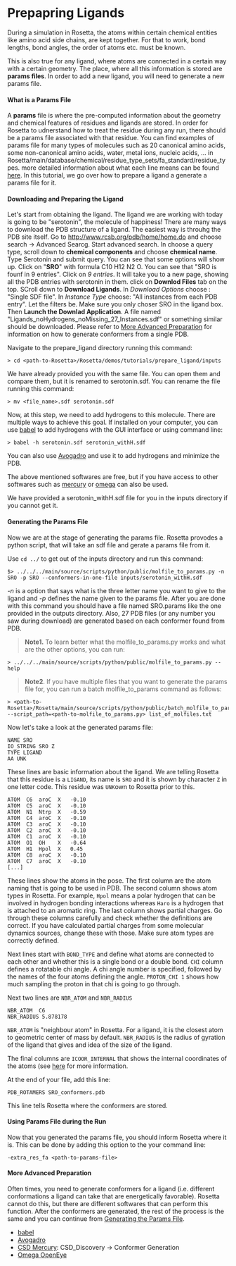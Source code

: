 # Prepapring Ligands

During a simulation in Rosetta, the atoms within certain chemical entities like amino acid side chains, are kept together. For that to work, bond lengths, bond angles, the order of atoms etc. must be known. 

This is also true for any ligand, where atoms are connected in a certain way with a certain geometry. The place, where all this information is stored are **params files**. In order to add a new ligand, you will need to generate a new params file.

#### What is a Params File

A **params** file is where the pre-computed information about the geometry and chemical features of residues and ligands are stored. In order for Rosetta to udnerstand how to treat the residue during any run, there should be a params file associated with that residue. You can find examples of params file for many types of molecules such as 20 canonical amino acids, some non-canonical amino acids, water, metal ions, nucleic acids, ... in Rosetta/main/database/chemical/residue_type_sets/fa_standard/residue_types. more detailed information about what each line means can be found [here](https://www.rosettacommons.org/docs/latest/rosetta_basics/file_types/Residue-Params-file). In this tutorial, we go over how to prepare a ligand a generate a params file for it.

#### Downloading and Preparing the Ligand

Let's start from obtaining the ligand. The ligand we are working with today is going to be "serotonin", the molecule of happiness! There are many ways to download the PDB structure of a ligand. The easiest way is throuhg the PDB site itself. Go to http://www.rcsb.org/pdb/home/home.do and choose search -> Advanced Searcg. Start advanced search. In choose a query type, scroll down to **chemical components** and choose **chemical name**. Type Serotonin and submit query. You can see that some options will show up. Click on "__SRO__" with formula C10 H12 N2 O. You can see that "SRO is founf in 9 entries". Click on _9 entries_. It will take you to a new page, showing all the PDB entries with serotonin in them. click on __Downlod Files__ tab on the top. SCroll down to __Download Ligands__. In *Download Options* choose : "Single SDF file". In *Instance Type* choose: "All instances from each PDB entry". Let the filters be. Make sure you only choser SRO in the ligand box. Then **Launch the Downlad Application**. A file named "Ligands_noHydrogens_noMissing_27_Instances.sdf" or something similar should be downloaded. Please refer to [More Advanced Preparation](#More-Advanced-Preparation) for information on how to generate conformers from a single PDB.

Navigate to the prepare_ligand directory running this command:
```
> cd <path-to-Rosetta>/Rosetta/demos/tutorials/prepare_ligand/inputs
```
We have already provided you with the same file. You can open them and compare them, but it is renamed to serotonin.sdf. You can rename the file running this command:

```
> mv <file_name>.sdf serotonin.sdf
```

Now, at this step, we need to add hydrogens to this molecule. There are multiple ways to achieve this goal. If installed on your computer, you can use [babel](http://openbabel.org/wiki/Main_Page) to add hydrogens with the GUI interface or using command line:

```
> babel -h serotonin.sdf serotonin_withH.sdf
```

You can also use [Avogadro](http://avogadro.cc/wiki/Main_Page) and use it to add hydrogens and minimize the PDB.

The above mentioned softwares are free, but if you have access to other softwares such as [mercury](https://www.ccdc.cam.ac.uk/solutions/csd-system/components/mercury/) or [omega](http://www.eyesopen.com/omega) can also be used.

We have provided a serotonin_withH.sdf file for you in the inputs directory if you cannot get it. 

#### Generating the Params File
Now we are at the stage of generating the params file. Rosetta provodes a python script, that will take an sdf file and gerate a params file from it.

Use `cd ../` to get out of the inputs directory and run this command:

```
$> ../../../main/source/scripts/python/public/molfile_to_params.py -n SRO -p SRO --conformers-in-one-file inputs/serotonin_withH.sdf
```

*-n* is a option that says what is the three letter name you want to give to the ligand and *-p* defines the name given to the params file. After you are done with this command you should have a file named SRO.params like the one provided in the outputs directory. Also, 27 PDB files (or any number you saw during download) are generated based on each conformer found from PDB.

>**Note1.** To learn better what the molfile_to_params.py works and what are the other options, you can run:
```
> ../../../main/source/scripts/python/public/molfile_to_params.py --help
```

>**Note2**. If you have multiple files that you want to generate the params file for, you can run a batch molfile_to_params command as follows:

```
> <path-to-Rosetta>/Rosetta/main/source/scripts/python/public/batch_molfile_to_params.py --script_path=<path-to-molfile_to_params.py> list_of_molfiles.txt
```

Now let's take a look at the generated params file:

```
NAME SRO
IO_STRING SRO Z
TYPE LIGAND
AA UNK
```

These lines are basic information about the ligand. We are telling Rosetta that this residue is a `LIGAND`, its name is `SRO` and it is shown by character `Z` in one letter code. This residue was `UNK`own to Rosetta prior to this.

```
ATOM  C6  aroC  X   -0.10
ATOM  C5  aroC  X   -0.10
ATOM  N1  Ntrp  X   -0.59
ATOM  C4  aroC  X   -0.10
ATOM  C3  aroC  X   -0.10
ATOM  C2  aroC  X   -0.10
ATOM  C1  aroC  X   -0.10
ATOM  O1  OH    X   -0.64
ATOM  H1  Hpol  X   0.45
ATOM  C8  aroC  X   -0.10
ATOM  C7  aroC  X   -0.10
[...]
```
These lines show the atoms in the pose. The first column are the atom naming that is going to be used in PDB. The second column shows atom types in Rosetta. For example, `Hpol` means a polar hydrogen that can be involved in hydrogen bonding interactions whereas `Haro` is a hydrogen that is attached to an aromatic ring. The last column shows partial charges. Go through these columns carefully and check whether the definitions are correct. If you have calculated partial charges from some molecular dynamics sources, change these with those. Make sure atom types are correctly defined.

Next lines start with `BOND_TYPE` and define what atoms are connected to each other and whether this is a single bond or a double bond. `CHI` column defines a rotatable chi angle. A chi angle number is specified, followed by the names of the four atoms defining the angle. `PROTON_CHI 1` shows how much sampling the proton in that chi is going to go through.

Next two lines are `NBR_ATOM` and `NBR_RADIUS`

```
NBR_ATOM  C6
NBR_RADIUS 5.878178
```

`NBR_ATOM` is "neighbour atom" in Rosetta. For a ligand, it is the closest atom to geometric center of mass by default. `NBR_RADIUS` is the radius of gyration of the ligand that gives and idea of the size of the ligand.

The final columns are `ICOOR_INTERNAL` that shows the internal coordinates of the atoms (see [here](https://www.rosettacommons.org/docs/latest/rosetta_basics/file_types/Residue-Params-file) for more information.

At the end of your file, add this line:

```
PDB_ROTAMERS SRO_conformers.pdb
```
This line tells Rosetta where the conformers are stored.

#### Using Params File during the Run

Now that you generated the params file, you should inform Rosetta where it is. This can be done by adding this option to the your command line:

```
-extra_res_fa <path-to-params-file>
```

#### More Advanced Preparation
Often times, you need to generate conformers for a ligand (i.e. different conformations a ligand can take that are energetically favorable). Rosetta cannot do this, but there are different softwares that can perform this function. After the conformers are generated, the rest of the process is the same and you can continue from [Generating the Params File](#Generating-the-Params-File).

-   [babel](http://open-babel.readthedocs.io/en/latest/3DStructureGen/multipleconformers.html)
-   [Avogadro](http://manual.avogadro.cc/content/7-optimizing-geometry/2-conformers.html)
-   [CSD Mercury](https://www.ccdc.cam.ac.uk/solutions/csd-system/components/mercury/): CSD_Discovery -> Conformer Generation
-   [Omega OpenEye](https://docs.eyesopen.com/omega/usage.html)







